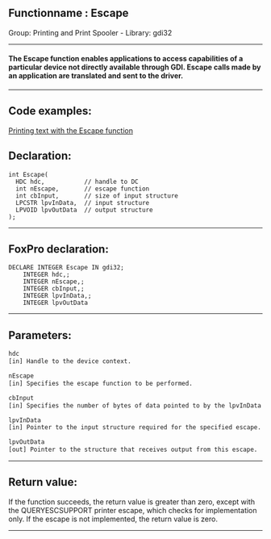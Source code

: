 <link rel="stylesheet" type="text/css" href="../../css/win32api.css">  
<link rel="stylesheet" href="https://cdnjs.cloudflare.com/ajax/libs/font-awesome/4.7.0/css/font-awesome.min.css">

## Functionname : Escape
Group: Printing and Print Spooler - Library: gdi32    
***  


#### The Escape function enables applications to access capabilities of a particular device not directly available through GDI. Escape calls made by an application are translated and sent to the driver. 
***  


## Code examples:
[Printing text with the Escape function](../../samples/sample_357.md)  

## Declaration:
```foxpro  
int Escape(
  HDC hdc,           // handle to DC
  int nEscape,       // escape function
  int cbInput,       // size of input structure
  LPCSTR lpvInData,  // input structure
  LPVOID lpvOutData  // output structure
);  
```  
***  


## FoxPro declaration:
```foxpro  
DECLARE INTEGER Escape IN gdi32;
	INTEGER hdc,;
	INTEGER nEscape,;
	INTEGER cbInput,;
	INTEGER lpvInData,;
	INTEGER lpvOutData  
```  
***  


## Parameters:
```txt  
hdc
[in] Handle to the device context.

nEscape
[in] Specifies the escape function to be performed.

cbInput
[in] Specifies the number of bytes of data pointed to by the lpvInData parameter.

lpvInData
[in] Pointer to the input structure required for the specified escape.

lpvOutData
[out] Pointer to the structure that receives output from this escape.  
```  
***  


## Return value:
If the function succeeds, the return value is greater than zero, except with the QUERYESCSUPPORT printer escape, which checks for implementation only. If the escape is not implemented, the return value is zero.  
***  


